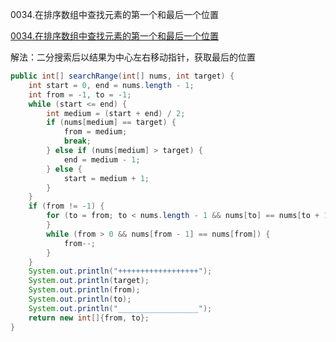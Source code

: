 0034.在排序数组中查找元素的第一个和最后一个位置

[0034.在排序数组中查找元素的第一个和最后一个位置](https://leetcode-cn.com/problems/find-first-and-last-position-of-element-in-sorted-array/)

解法：二分搜索后以结果为中心左右移动指针，获取最后的位置

```java
public int[] searchRange(int[] nums, int target) {
    int start = 0, end = nums.length - 1;
    int from = -1, to = -1;
    while (start <= end) {
        int medium = (start + end) / 2;
        if (nums[medium] == target) {
            from = medium;
            break;
        } else if (nums[medium] > target) {
            end = medium - 1;
        } else {
            start = medium + 1;
        }
    }
    if (from != -1) {
        for (to = from; to < nums.length - 1 && nums[to] == nums[to + 1]; to++) {
        }
        while (from > 0 && nums[from - 1] == nums[from]) {
            from--;
        }
    }
    System.out.println("++++++++++++++++++");
    System.out.println(target);
    System.out.println(from);
    System.out.println(to);
    System.out.println("__________________");
    return new int[]{from, to};
}
```

